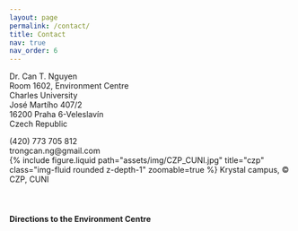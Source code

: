```yaml
---
layout: page
permalink: /contact/
title: Contact
nav: true
nav_order: 6
---
```


<div class="row justify-content-sm-center">
    <div class="col-sm-4 mt-3 mt-md-0">
        <p> Dr. Can T. Nguyen <br>
        Room 1602, Environment Centre <br>
        Charles University <br>
        José Martího 407/2 <br>
        16200 Praha 6-Veleslavín <br>
        Czech Republic </p>
        <span class="fa-solid fa-square-phone"></span> (420) 773 705 812 <br>
        <i class="fa-solid fa-envelope"></i> trongcan.ng@gmail.com
    </div>
    <div class="col-sm-8 mt-3 mt-md-0">
        {% include figure.liquid path="assets/img/CZP_CUNI.jpg" title="czp" class="img-fluid rounded z-depth-1" zoomable=true %}
        Krystal campus, <span class="copyright">&copy;</span> CZP, CUNI <br>
    </div>
</div>



<br>
<br>

#### Directions to the Environment Centre

<div id="map" style="width:90%;height:500px"></div>

<script>
function myMap() {
  var myCenter = new google.maps.LatLng( 50.094025,14.341628);
  var mapCanvas = document.getElementById("map");
  var mapOptions = {center: myCenter, zoom: 15};
  var map = new google.maps.Map(mapCanvas, mapOptions);
  var marker = new google.maps.Marker({position:myCenter});
  marker.setMap(map);

  var infowindow = new google.maps.InfoWindow({
  content: "1602 Krystal, José Martího 407/2, 16200 Praha 6-Veleslavín"
});

infowindow.open(map,marker);
}
</script>

<script src="https://maps.googleapis.com/maps/api/js?key=AIzaSyA7i6vSafRzNMdIaq-SslU9oycP9HMR9TM&callback=myMap">
</script>

<br>